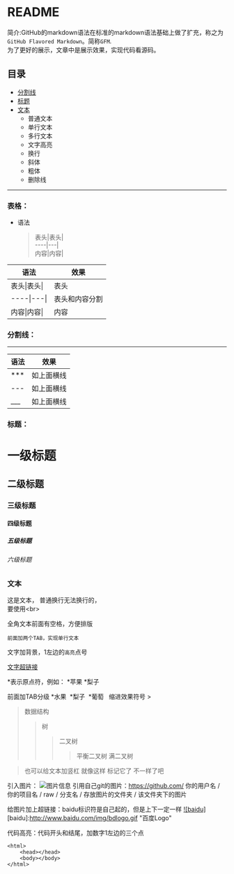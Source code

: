 README
===
简介:GitHub的markdown语法在标准的markdown语法基础上做了扩充，称之为`GitHub Flavored Markdown`。简称`GFM`.<br>
为了更好的展示，文章中是展示效果，实现代码看源码。

## 目录
* [分割线](#分割线)</br>
* [标题](#标题)</br>
* [文本](#文本)</br>
    * 普通文本
    * 单行文本
    * 多行文本
    * 文字高亮
    * 换行
    * 斜体
    * 粗体
    * 删除线

********

### 表格：
* 语法  
   >表头\|表头\|  
   >----\|---\|  
   >内容\|内容\|  

语法 | 效果|
--------|-------|
表头\|表头\||表头
----\|---\||表头和内容分割
内容\|内容\||内容

### 分割线：
***
|语法|效果|
---|---|
\*\*\*|如上面横线
\-\-\-|如上面横线
\_\_\_|如上面横线

### 标题：

# 一级标题  
## 二级标题  
### 三级标题  
#### 四级标题  
##### 五级标题  
###### 六级标题  

### 文本
这是文本，
普通换行无法换行的，<br>
要使用\<br>

  全角文本前面有空格，方便排版

    前面加两个TAB，实现单行文本

文字加背景，1左边的`高亮`点号

[文字超链接](www.baidu.com)

\*表示原点符，例如：
*苹果
*梨子

前面加TAB分级
*水果
  *梨子
  *葡萄
  
缩进效果符号 >
>数据结构
>>树
>>>二叉树
>>>>平衡二叉树
>>>>满二叉树

>也可以给文本加竖杠
>就像这样
>标记它了
>不一样了吧

引入图片：
![图片信息](www.baidu.com/img/bdlogo.gif)
引用自己git的图片：https://github.com/ 你的用户名 / 你的项目名 / raw / 分支名 / 存放图片的文件夹 / 该文件夹下的图片

给图片加上超链接：baidu标识符是自己起的，但是上下一定一样
[![baidu]](http://baidu.com)
[baidu]:http://www.baidu.com/img/bdlogo.gif "百度Logo" 

代码高亮：代码开头和结尾，加数字1左边的三个点
```
<html>
    <head></head>
    <body></body>
</html>
```

